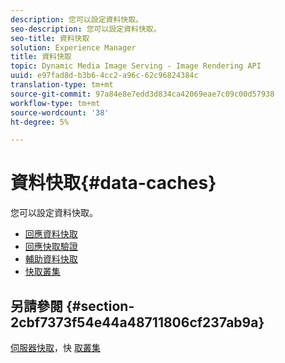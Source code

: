 ```yaml
---
description: 您可以設定資料快取。
seo-description: 您可以設定資料快取。
seo-title: 資料快取
solution: Experience Manager
title: 資料快取
topic: Dynamic Media Image Serving - Image Rendering API
uuid: e97fad8d-b3b6-4cc2-a96c-62c96824384c
translation-type: tm+mt
source-git-commit: 97a84e8e7edd3d834ca42069eae7c09c00d57938
workflow-type: tm+mt
source-wordcount: '38'
ht-degree: 5%

---
```



# 資料快取{#data-caches}

您可以設定資料快取。

+ [回應資料快取](c-response-data-cache.md)
+ [回應快取驗證](c-response-cache-validation.md)
+ [輔助資料快取](c-auxiliary-data-caches.md)
+ [快取叢集](c-cache-clustering.md)

## 另請參閱 {#section-2cbf7373f54e44a48711806cf237ab9a}

[伺服器快取](../../../../is-api/image-serving-api-ref/c-configuration-and-administration/c-server-settings/r-server-caches.md#reference-f6c7f73ea10f4c3ca93acd79a856e00e)，快 [取叢集](../../../../is-api/image-serving-api-ref/c-configuration-and-administration/c-server-settings/r-cache-clustering.md#reference-a24c6b99da174203947788844626b951)
